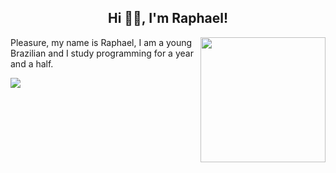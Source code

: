 <h2 align="center">Hi 👋🏻, I'm Raphael!</h2>
<img align="right" src="https://media.tenor.com/images/20be3abd731fe52f8b74480e6b404053/tenor.gif" width="200px"></img>
<p align="left">Pleasure, my name is Raphael, I am a young Brazilian and I study programming for a year and a half.</p>

<img src="https://img.shields.io/badge/GitHub-100000?style=for-the-badge&logo=github&logoColor=white"></img>
